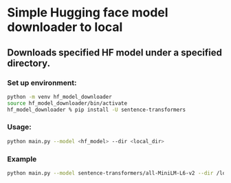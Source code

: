 # Simple Hugging face model downloader to local
## Downloads specified HF model under a specified directory.

### Set up environment:
```bash
python -m venv hf_model_downloader
source hf_model_downloader/bin/activate
hf_model_downloader % pip install -U sentence-transformers
```

### Usage:
```bash
python main.py --model <hf_model> --dir <local_dir>
```

### Example
```bash
python main.py --model sentence-transformers/all-MiniLM-L6-v2 --dir /local_dir
```
